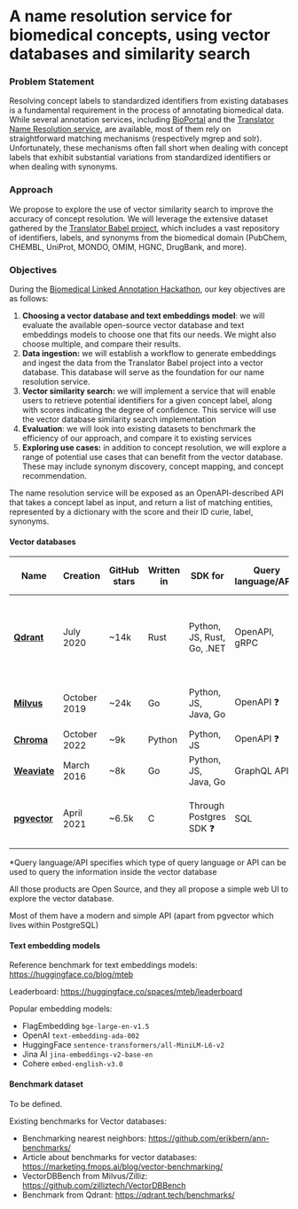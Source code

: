 # A name resolution service for biomedical concepts, using vector databases and similarity search

### Problem Statement

Resolving concept labels to standardized identifiers from existing databases is a fundamental requirement in the process of annotating biomedical data. While several annotation services, including [BioPortal](https://bioportal.bioontology.org/) and the [Translator Name Resolution service](https://name-resolution-sri.renci.org/docs), are available, most of them rely on straightforward matching mechanisms (respectively mgrep and solr). Unfortunately, these mechanisms often fall short when dealing with concept labels that exhibit substantial variations from standardized identifiers or when dealing with synonyms.

### Approach

We propose to explore the use of vector similarity search to improve the accuracy of concept resolution. We will leverage the extensive dataset gathered by the [Translator Babel project](https://github.com/TranslatorSRI/Babel), which includes a vast repository of identifiers, labels, and synonyms from the biomedical domain (PubChem, CHEMBL, UniProt, MONDO, OMIM, HGNC, DrugBank, and more).

### Objectives

During the [Biomedical Linked Annotation Hackathon](https://blah8.linkedannotation.org/), our key objectives are as follows:

1. **Choosing a vector database and text embeddings model**: we will evaluate the available open-source vector database and text embeddings models to choose one that fits our needs. We might also choose multiple, and compare their results. 
2. **Data ingestion:** we will establish a workflow to generate embeddings and ingest the data from the Translator Babel project into a vector database. This database will serve as the foundation for our name resolution service.
3. **Vector similarity search:** we will implement a service that will enable users to retrieve potential identifiers for a given concept label, along with scores indicating the degree of confidence. This service will use the vector database similarity search implementation
4. **Evaluation**: we will look into existing datasets to benchmark the efficiency of our approach, and compare it to existing services
5. **Exploring use cases:** in addition to concept resolution, we will explore a range of potential use cases that can benefit from the vector database. These may include synonym discovery, concept mapping, and concept recommendation.

The name resolution service will be exposed as an OpenAPI-described API that takes a concept label as input, and return a list of matching entities, represented by a dictionary with the score and their ID curie, label, synonyms.

#### Vector databases 

| Name                                                 | Creation     | GitHub stars | Written in | SDK for                    | Query language/API* | Implement vector functions                                   | Comment                                                    |
| ---------------------------------------------------- | ------------ | ------------ | ---------- | -------------------------- | ------------------- | ------------------------------------------------------------ | ---------------------------------------------------------- |
| [**Qdrant**](https://github.com/qdrant/qdrant)       | July 2020    | ~14k         | Rust       | Python, JS, Rust, Go, .NET | OpenAPI, gRPC       | [cosine, euclid, dot](https://qdrant.tech/documentation/concepts/search/#metrics) | Can be used as local standalone tool without web service ❓️ |
| [**Milvus**](https://github.com/milvus-io/milvus)    | October 2019 | ~24k         | Go         | Python, JS, Java, Go       | OpenAPI ❓️           | [cosine, euclid, inner product](https://milvus.io/docs/metric.md) | aka. Zilliz cloud                                          |
| [**Chroma**](https://github.com/chroma-core/chroma)  | October 2022 | ~9k          | Python     | Python, JS                 | OpenAPI ❓️           |                                                              |                                                            |
| [**Weaviate**](https://github.com/weaviate/weaviate) | March 2016   | ~8k          | Go         | Python, JS, Java, Go       | GraphQL API         | [cosine, euclid](https://weaviate.io/developers/weaviate/search/similarity) |                                                            |
| [**pgvector**](https://github.com/pgvector/pgvector) | April 2021   | ~6.5k        | C          | Through Postgres SDK ❓️     | SQL                 | [cosine, euclid, inner product, taxicab](https://github.com/pgvector/pgvector#vector-functions) | Integrated in PostgreSQL                                   |

*Query language/API specifies which type of query language or API can be used to query the information inside the vector database

All those products are Open Source, and they all propose a simple web UI to explore the vector database. 

Most of them have a modern and simple API (apart from pgvector which lives within PostgreSQL)

#### Text embedding models

Reference benchmark for text embeddings models: https://huggingface.co/blog/mteb

Leaderboard: https://huggingface.co/spaces/mteb/leaderboard

Popular embedding models:

- FlagEmbedding `bge-large-en-v1.5`
- OpenAI `text-embedding-ada-002`
- HuggingFace `sentence-transformers/all-MiniLM-L6-v2`
- Jina AI `jina-embeddings-v2-base-en`
- Cohere `embed-english-v3.0`

#### Benchmark dataset

To be defined.

Existing benchmarks for Vector databases:

- Benchmarking nearest neighbors: https://github.com/erikbern/ann-benchmarks/
- Article about benchmarks for vector databases: https://marketing.fmops.ai/blog/vector-benchmarking/
- VectorDBBench from Milvus/Zilliz: https://github.com/zilliztech/VectorDBBench
- Benchmark from Qdrant: https://qdrant.tech/benchmarks/